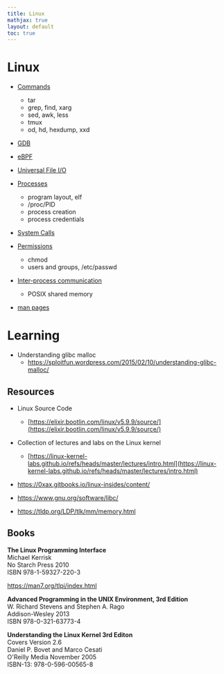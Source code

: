 ```yaml
---
title: Linux
mathjax: true
layout: default
toc: true
---
```




# Linux

* [Commands](Commands.html)
  * tar
  * grep, find, xarg
  * sed, awk, less
  * tmux
  * od, hd, hexdump, xxd
* [GDB](GDB.html)
* [eBPF](eBPF.html)


* [Universal File I/O](UniversalFileIO.html)
* [Processes](Processes.html)
    * program layout, elf 
    * /proc/PID
    * process creation
    * process credentials
* [System Calls](SystemCall.html)
* [Permissions](Permissions.html)
  * chmod
  * users and groups, /etc/passwd 
* [Inter-process communication](IPC.html)
  * POSIX shared memory
* [man pages](Manual.html)








# Learning

* Understanding glibc malloc
  * https://sploitfun.wordpress.com/2015/02/10/understanding-glibc-malloc/




## Resources

* Linux Source Code
  * [https://elixir.bootlin.com/linux/v5.9.9/source/](https://elixir.bootlin.com/linux/v5.9.9/source/)
* Collection of lectures and labs  on the Linux kernel
  * [https://linux-kernel-labs.github.io/refs/heads/master/lectures/intro.html](https://linux-kernel-labs.github.io/refs/heads/master/lectures/intro.html)

* https://0xax.gitbooks.io/linux-insides/content/

* https://www.gnu.org/software/libc/

* https://tldp.org/LDP/tlk/mm/memory.html



## Books

**The Linux Programming Interface** \
Michael Kerrisk \
No Starch Press 2010 \
ISBN 978-1-59327-220-3

https://man7.org/tlpi/index.html

**Advanced Programming in the UNIX Environment, 3rd Edition**  \
W. Richard Stevens and Stephen A. Rago \
Addison-Wesley 2013 \
ISBN 978-0-321-63773-4 


**Understanding the Linux Kernel 3rd Editon** \
Covers Version 2.6 \
Daniel P. Bovet and Marco Cesati \
O'Reilly Media November 2005 \
ISBN-13: 978-0-596-00565-8



